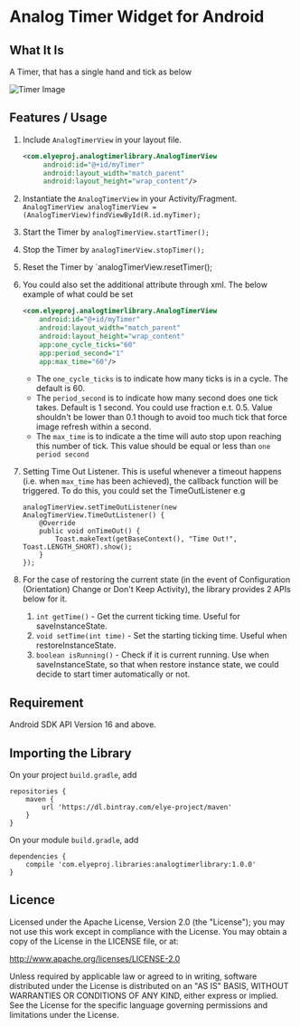 # Analog Timer Widget for Android
## What It Is
A Timer, that has a single hand and tick as below

![Timer Image](http://static.wixstatic.com/media/d748c3_2a0bc7169e8f4e5283aead6396040476.gif)

## Features / Usage

1. Include `AnalogTimerView` in your layout file.
    ```xml
    <com.elyeproj.analogtimerlibrary.AnalogTimerView
         android:id="@+id/myTimer"
         android:layout_width="match_parent"
         android:layout_height="wrap_content"/>
    ```

2. Instantiate the `AnalogTimerView` in your Activity/Fragment.
    `AnalogTimerView analogTimerView = (AnalogTimerView)findViewById(R.id.myTimer);`

3. Start the Timer by
    `analogTimerView.startTimer();`

4. Stop the Timer by 
    `analogTimerView.stopTimer();`

5. Reset the Timer by 
    `analogTimerView.resetTimer();

6. You could also set the additional attribute through xml. The below example of what could be set 
    ```xml
    <com.elyeproj.analogtimerlibrary.AnalogTimerView
        android:id="@+id/myTimer"
        android:layout_width="match_parent"
        android:layout_height="wrap_content"
        app:one_cycle_ticks="60"
        app:period_second="1"
        app:max_time="60"/>
    ```
   * The `one_cycle_ticks` is to indicate how many ticks is in a cycle. The default is 60.
   * The `period_second` is to indicate how many second does one tick takes. Default is 1 second. You could use fraction e.t. 0.5. Value shouldn't be lower than 0.1 though to avoid too much tick that force image refresh within a second.
   * The `max_time` is to indicate a the time will auto stop upon reaching this number of tick. This value should be equal or less than `one period second`

7. Setting Time Out Listener. 
This is useful whenever a timeout happens (i.e. when `max_time` has been achieved), the callback function will be triggered. 
To do this, you could set the TimeOutListener e.g

    ```
    analogTimerView.setTimeOutListener(new AnalogTimerView.TimeOutListener() {
        @Override
        public void onTimeOut() {
            Toast.makeText(getBaseContext(), "Time Out!", Toast.LENGTH_SHORT).show();
        }
    });
    ```

8. For the case of restoring the current state (in the event of Configuration (Orientation) Change or Don't Keep Activity), the library provides 2 APIs below for it.
   1. `int getTime()` - Get the current ticking time. Useful for saveInstanceState.
   2. `void setTime(int time)` - Set the starting ticking time. Useful when restoreInstanceState.
   3. `boolean isRunning()` - Check if it is current running. Use when saveInstanceState, so that when restore instance state, we could decide to start timer automatically or not.

## Requirement
Android SDK API Version 16 and above.

## Importing the Library
On your project `build.gradle`, add

    repositories {
        maven {
            url 'https://dl.bintray.com/elye-project/maven'
        }
    }

On your module `build.gradle`, add

    dependencies {
        compile 'com.elyeproj.libraries:analogtimerlibrary:1.0.0'
    }

## Licence

Licensed under the Apache License, Version 2.0 (the "License"); you may not use this work except in compliance with the License. You may obtain a copy of the License in the LICENSE file, or at:

http://www.apache.org/licenses/LICENSE-2.0

Unless required by applicable law or agreed to in writing, software distributed under the License is distributed on an "AS IS" BASIS, WITHOUT WARRANTIES OR CONDITIONS OF ANY KIND, either express or implied. See the License for the specific language governing permissions and limitations under the License.

